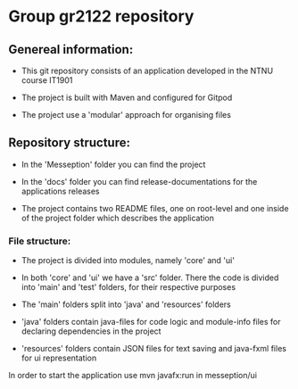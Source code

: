 # Group gr2122 repository

## Genereal information:
- This git repository consists of an application developed in the NTNU course IT1901

- The project is built with Maven and configured for Gitpod

- The project use a 'modular' approach for organising files

## Repository structure:
- In the 'Messeption' folder you can find the project

- In the 'docs' folder you can find release-documentations for the applications releases

- The project contains two README files, one on root-level and one inside of the project folder which describes the application

### File structure:
- The project is divided into modules, namely 'core' and 'ui'
- In both 'core' and 'ui' we have a 'src' folder. There the code is divided into 'main' and 'test' folders, for their respective purposes
- The 'main' folders split into 'java' and 'resources' folders

- 'java' folders contain java-files for code logic and module-info files for declaring dependencies in the project
- 'resources' folders contain JSON files for text saving and java-fxml files for ui representation

In order to start the application use mvn javafx:run in messeption/ui
